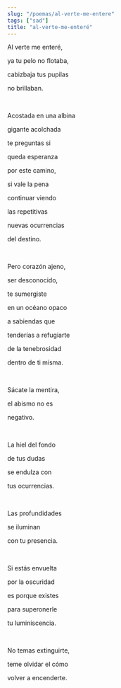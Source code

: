 ```yaml
---
slug: "/poemas/al-verte-me-entere"
tags: ["sad"]
title: "al-verte-me-enteré"
---
```

Al verte me enteré, 

ya tu pelo no flotaba, 

cabizbaja tus pupilas 

no brillaban.

&nbsp;

Acostada en una albina 

gigante acolchada

te preguntas si 

queda esperanza 

por este camino,

si vale la pena 

continuar viendo

las repetitivas

nuevas ocurrencias 

del destino.

&nbsp;

Pero corazón ajeno, 

ser desconocido, 

te sumergiste 

en un océano opaco 

a sabiendas que 

tenderías a refugiarte

de la tenebrosidad

dentro de ti misma.

&nbsp;

Sácate la mentira, 

el abismo no es

negativo.

&nbsp;

La hiel del fondo 

de tus dudas 

se endulza con 

tus ocurrencias.

&nbsp;

Las profundidades 

se iluminan 

con tu presencia.

&nbsp;

Si estás envuelta 

por la oscuridad

es porque existes 

para superonerle

tu luminiscencia.

&nbsp;

No temas extinguirte, 

teme olvidar el cómo

volver a encenderte.